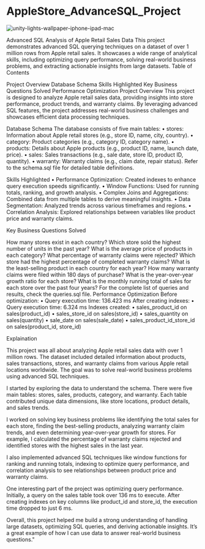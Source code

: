 # AppleStore_AdvanceSQL_Project
![unity-lights-wallpaper-iphone-ipad-mac](https://github.com/user-attachments/assets/4d911c9e-2b4c-4a29-997a-0b5f710ce9aa)


Advanced SQL Analysis of Apple Retail Sales Data This project demonstrates advanced SQL querying techniques on a dataset of over 1 million rows from Apple retail sales. It showcases a wide range of analytical skills, including optimizing query performance, solving real-world business problems, and extracting actionable insights from large datasets. Table of Contents

Project Overview
Database Schema
Skills Highlighted
Key Business Questions Solved
Performance Optimization
Project Overview This project is designed to analyze Apple retail sales data, providing insights into store performance, product trends, and warranty claims. By leveraging advanced SQL features, the project addresses real-world business challenges and showcases efficient data processing techniques.

Database Schema The database consists of five main tables: • stores: Information about Apple retail stores (e.g., store ID, name, city, country). • category: Product categories (e.g., category ID, category name). • products: Details about Apple products (e.g., product ID, name, launch date, price). • sales: Sales transactions (e.g., sale date, store ID, product ID, quantity). • warranty: Warranty claims (e.g., claim date, repair status). Refer to the schema.sql file for detailed table definitions.

Skills Highlighted • Performance Optimization: Created indexes to enhance query execution speeds significantly. • Window Functions: Used for running totals, ranking, and growth analysis. • Complex Joins and Aggregations: Combined data from multiple tables to derive meaningful insights. • Data Segmentation: Analyzed trends across various timeframes and regions. • Correlation Analysis: Explored relationships between variables like product price and warranty claims.

Key Business Questions Solved

How many stores exist in each country?
Which store sold the highest number of units in the past year?
What is the average price of products in each category?
What percentage of warranty claims were rejected?
Which store had the highest percentage of completed warranty claims?
What is the least-selling product in each country for each year?
How many warranty claims were filed within 180 days of purchase?
What is the year-over-year growth ratio for each store?
What is the monthly running total of sales for each store over the past four years? For the complete list of queries and results, check the queries.sql file.
Performance Optimization Before optimization: • Query execution time: 136.423 ms After creating indexes: • Query execution time: 6.324 ms Indexes created: • sales_product_id on sales(product_id) • sales_store_id on sales(store_id) • sales_quantity on sales(quantity) • sale_date on sales(sale_date) • sales_product_id_store_id on sales(product_id, store_id)

Explaination

This project was all about analyzing Apple retail sales data with over 1 million rows. The dataset included detailed information about products, sales transactions, stores, and warranty claims from various Apple retail locations worldwide. The goal was to solve real-world business problems using advanced SQL techniques.

I started by exploring the data to understand the schema. There were five main tables: stores, sales, products, category, and warranty. Each table contributed unique data dimensions, like store locations, product details, and sales trends.

I worked on solving key business problems like identifying the total sales for each store, finding the best-selling products, analyzing warranty claim trends, and even determining year-over-year growth for stores. For example, I calculated the percentage of warranty claims rejected and identified stores with the highest sales in the last year.

I also implemented advanced SQL techniques like window functions for ranking and running totals, indexing to optimize query performance, and correlation analysis to see relationships between product price and warranty claims.

One interesting part of the project was optimizing query performance. Initially, a query on the sales table took over 136 ms to execute. After creating indexes on key columns like product_id and store_id, the execution time dropped to just 6 ms.

Overall, this project helped me build a strong understanding of handling large datasets, optimizing SQL queries, and deriving actionable insights. It’s a great example of how I can use data to answer real-world business questions."
